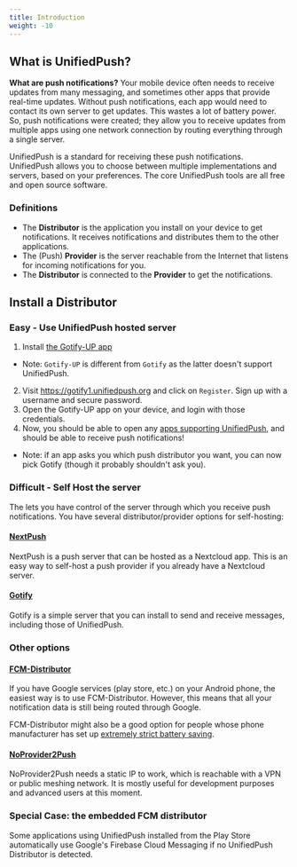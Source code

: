 ```yaml
---
title: Introduction
weight: -10
---
```


## What is UnifiedPush?

**What are push notifications?** Your mobile device often needs to receive updates from many messaging, and sometimes other apps that provide real-time updates. Without push notifications, each app would need to contact its own server to get updates. This wastes a lot of battery power. So, push notifications were created; they allow you to receive updates from multiple apps using one network connection by routing everything through a single server. 

UnifiedPush is a standard for receiving these push notifications.
UnifiedPush allows you to choose between multiple implementations and servers, based on your preferences. The core UnifiedPush tools are all free and open source software.

### Definitions
* The **Distributor** is the application you install on your device to get notifications. It receives notifications and distributes them to the other applications.
* The (Push) **Provider** is the server reachable from the Internet that listens for incoming notifications for you.
* The **Distributor** is connected to the **Provider** to get the notifications.

## Install a Distributor

### Easy - Use UnifiedPush hosted server

1. Install [the Gotify-UP app](../distributors/gotify)   
  * Note: `Gotify-UP` is different from `Gotify` as the latter doesn't support UnifiedPush.
2. Visit <https://gotify1.unifiedpush.org> and click on `Register`. Sign up with a username and secure password.
3. Open the Gotify-UP app on your device, and login with those credentials.
4. Now, you should be able to open any [apps supporting UnifiedPush](../apps), and should be able to receive push notifications!
  * Note: if an app asks you which push distributor you want, you can now pick Gotify (though it probably shouldn't ask you).

### Difficult - Self Host the server

The lets you have control of the server through which you receive push notifications. You have several distributor/provider options for self-hosting:

#### [NextPush](../distributors/nextpush)

NextPush is a push server that can be hosted as a Nextcloud app. This is an easy way to self-host a push provider if you already have a Nextcloud server.

#### [Gotify](../distributors/gotify)

Gotify is a simple server that you can install to send and receive messages, including those of UnifiedPush.

### Other options

#### [FCM-Distributor](../distributors/fcm)

If you have Google services (play store, etc.) on your Android phone, the easiest way is to use FCM-Distributor. However, this means that all your notification data is still being routed through Google.

FCM-Distributor might also be a good option for people whose phone manufacturer has set up [extremely strict battery saving](https://dontkillmyapp.com/).

#### [NoProvider2Push](../distributors/np2p)

NoProvider2Push needs a static IP to work, which is reachable with a VPN or public meshing network. It is mostly useful for development purposes and advanced users at this moment.

### Special Case: the embedded FCM distributor

Some applications using UnifiedPush installed from the Play Store automatically use Google's Firebase Cloud Messaging if no UnifiedPush Distributor is detected.
